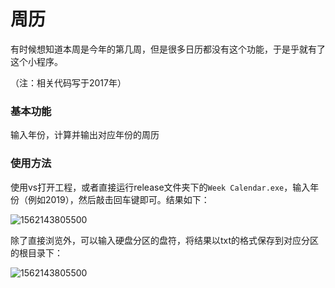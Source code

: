 # 周历

有时候想知道本周是今年的第几周，但是很多日历都没有这个功能，于是乎就有了这个小程序。  

（注：相关代码写于2017年）  

### 基本功能  

输入年份，计算并输出对应年份的周历  

### 使用方法  

使用vs打开工程，或者直接运行release文件夹下的`Week Calendar.exe`，输入年份（例如2019），然后敲击回车键即可。结果如下：  

![1562143805500](https://github.com/Apollo4634/Universal-Function-Library/tree/master/apps/Week%20Calendar/images/20190703165315.png)

除了直接浏览外，可以输入硬盘分区的盘符，将结果以txt的格式保存到对应分区的根目录下：  

![1562143805500](https://github.com/Apollo4634/Universal-Function-Library/tree/master/apps/Week%20Calendar/images/20190703165523.png)  

